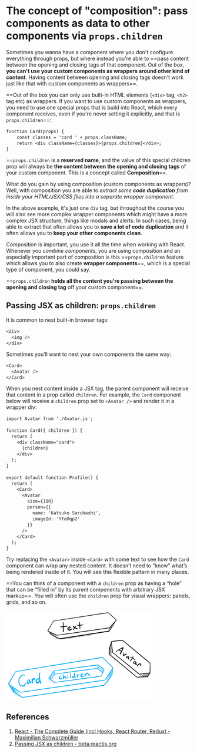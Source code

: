 # The concept of "composition": pass components as data to other components via `props.children`

Sometimes you wanna have a component where you don't configure everything through props, but where instead you're able to ==pass content between the opening and closing tags of that component. Out of the box, **you can't use your custom components as wrappers around other kind of content**. Having content between opening and closing tags doesn't work just like that with custom components as wrappers==.

==Out of the box you can only use built-in HTML elements (`<div>` tag, `<h2>` tag etc) as wrappers. If you want to use custom components as wrappers, you need to use one special props that is build into React, which every component receives, even if you're never setting it explicitly, and that is `props.children`==:

```react
function Card(props) {
    const classes = 'card ' + props.className;
    return <div className={classes}>{props.children}</div>;
}
```

==`props.children` is a **reserved name**, and the value of this special children prop will always be **the content between the opening and closing tags** of your custom component. This is a concept called **Composition**==.

What do you gain by using composition (custom components as wrappers)? Well, with composition you are able to _extract some **code duplication** from inside your HTML/JSX/CSS files into a separate wrapper component_.

In the above example, it's just one `div` tag, but throughout the course you will also see more complex wrapper components which might have a more complex JSX structure, things like modals and alerts. In such cases, being able to extract that often allows you to **save a lot of code duplication** and it often allows you to **keep your other components clean**.

Composition is important, you use it all the time when working with React. Whenever you _combine components_, you are using composition and an especially important part of composition is this ==`props.children` feature which allows you to also create **wrapper components**==, which is a special type of component, you could say.

==`props.children` **holds all the content you're passing between the opening and closing tag** off your custom component==.

## Passing JSX as children: `props.children`

It is common to nest built-in browser tags:

```react
<div>
  <img />
</div>
```

Sometimes you’ll want to nest your own components the same way:

```react
<Card>
  <Avatar />
</Card>
```

When you nest content inside a JSX tag, the parent component will receive that content in a prop called `children`. For example, the `Card` component below will receive a `children` prop set to `<Avatar />` and render it in a wrapper div:

```react
import Avatar from './Avatar.js';

function Card({ children }) {
  return (
    <div className="card">
      {children}
    </div>
  );
}

export default function Profile() {
  return (
    <Card>
      <Avatar
        size={100}
        person={{
          name: 'Katsuko Saruhashi',
          imageId: 'YfeOqp2'
        }}
      />
    </Card>
  );
}
```

Try replacing the `<Avatar>` inside `<Card>` with some text to see how the `Card` component can wrap any nested content. It doesn’t need to “know” what’s being rendered inside of it. You will see this flexible pattern in many places.

==You can think of a component with a `children` prop as having a “hole” that can be “filled in” by its parent components with arbitrary JSX markup==. You will often use the `children` prop for visual wrappers: panels, grids, and so on.

![props_children](../../img/props_children.jpg)

## References

1. [React - The Complete Guide (incl Hooks, React Router, Redux) - Maximilian Schwarzmüller](https://www.udemy.com/course/react-the-complete-guide-incl-redux/)
1. [Passing JSX as children - beta.reactjs.org](https://beta.reactjs.org/learn/passing-props-to-a-component#passing-jsx-as-children)
